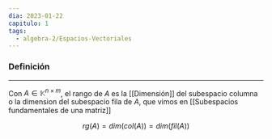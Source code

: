 ```yaml
---
dia: 2023-01-22
capitulo: 1
tags:
  - algebra-2/Espacios-Vectoriales
---
```

### Definición
---
Con $A \in \mathbb{K}^{n \times m}$, el rango de $A$ es la [[Dimensión]] del subespacio columna o la dimension del subespacio fila de $A$, que vimos en [[Subespacios fundamentales de una matriz]]

$$rg(A)=dim(col(A))=dim(fil(A))$$